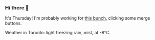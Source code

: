 ### Hi there :wave:

It's Thursday! I'm probably working for [this bunch](https://github.com/kohofinancial), clicking some merge buttons.

Weather in Toronto: light freezing rain, mist, at -8°C.
